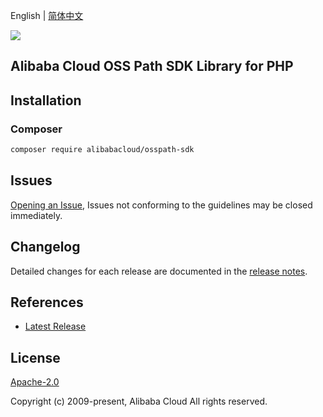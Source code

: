 English | [简体中文](README-CN.md)

![](https://aliyunsdk-pages.alicdn.com/icons/AlibabaCloud.svg)

## Alibaba Cloud OSS Path SDK Library for PHP

## Installation

### Composer

```bash
composer require alibabacloud/osspath-sdk
```

## Issues

[Opening an Issue](https://github.com/aliyun/aliyun-ccp/issues/new), Issues not conforming to the guidelines may be closed immediately.

## Changelog

Detailed changes for each release are documented in the [release notes](./ChangeLog.txt).

## References

* [Latest Release](https://github.com/aliyun/aliyun-ccp)

## License

[Apache-2.0](http://www.apache.org/licenses/LICENSE-2.0)

Copyright (c) 2009-present, Alibaba Cloud All rights reserved.
